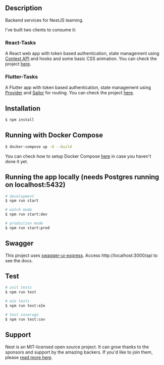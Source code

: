 ## Description

Backend services for NestJS learning.

I've built two clients to consume it:

### React-Tasks

A React web app with token based authentication, state management using [Context API](https://reactjs.org/docs/context.html) and hooks and some basic CSS animation.
You can check the project [here](https://github.com/mrossioliveira/react-tasks).

### Flutter-Tasks

A Flutter app with token based authentication, state management using [Provider](https://pub.dev/packages/provider) and [Sailor](https://pub.dev/packages/sailor) for routing.
You can check the project [here](https://github.com/mrossioliveira/flutter-tasks).

## Installation

```bash
$ npm install
```

## Running with Docker Compose

```bash
$ docker-compose up -d --build
```

You can check how to setup Docker Compose [here](https://docs.docker.com/compose/install/) in case you haven't done it yet.

## Running the app locally (needs Postgres running on localhost:5432)

```bash
# development
$ npm run start

# watch mode
$ npm run start:dev

# production mode
$ npm run start:prod
```

## Swagger

This project uses [swagger-ui-express](https://www.npmjs.com/package/swagger-ui-express). Access http://localhost:3000/api to see the docs.

## Test

```bash
# unit tests
$ npm run test

# e2e tests
$ npm run test:e2e

# test coverage
$ npm run test:cov
```

## Support

Nest is an MIT-licensed open source project. It can grow thanks to the sponsors and support by the amazing backers. If you'd like to join them, please [read more here](https://docs.nestjs.com/support).
